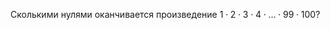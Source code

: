 Сколькими нулями оканчивается произведение 
$1 \cdot 2 \cdot 3 \cdot 4  \cdot  \ldots \cdot 99 \cdot 100$?